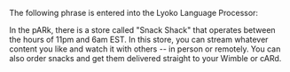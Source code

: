 The following phrase is entered into the Lyoko Language Processor:

In the pARk, there is a store called "Snack Shack" that operates between the hours of 11pm and 6am EST.
In this store, you can stream whatever content you like and watch it with others -- in person or remotely.
You can also order snacks and get them delivered straight to your Wimble or cARd.
